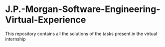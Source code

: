 # J.P.-Morgan-Software-Engineering-Virtual-Experience
This repository contains all the solutions of the tasks present in the virtual internship
